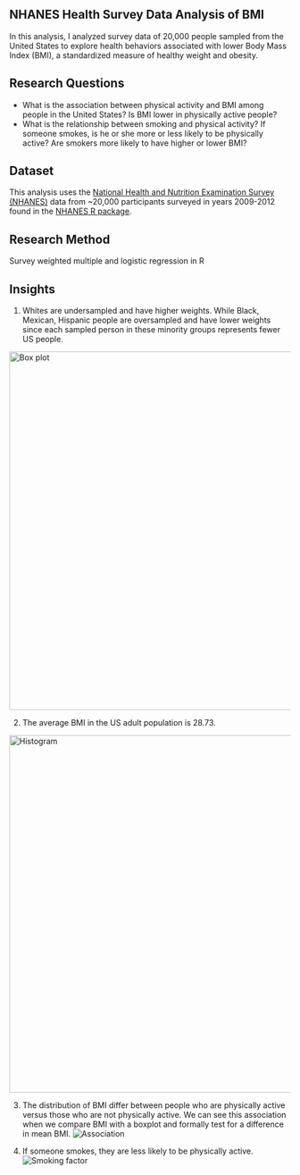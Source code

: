 ## NHANES Health Survey Data Analysis of BMI
In this analysis, I analyzed survey data of 20,000 people sampled from the United States to explore health behaviors associated with lower Body Mass Index (BMI), a standardized measure of healthy weight and obesity.

## Research Questions
- What is the association between physical activity and BMI among people in the United States? Is BMI lower in physically active people?
- What is the relationship between smoking and physical activity? If someone smokes, is he or she more or less likely to be physically active? Are smokers more likely to have higher or lower BMI?

## Dataset
This analysis uses the [National Health and Nutrition Examination Survey](https://www.cdc.gov/nchs/nhanes/index.htm) [(NHANES)](https://www.cdc.gov/nchs/nhanes/index.htm) data from ~20,000 participants surveyed in years 2009-2012 found in the [NHANES R package](https://www.rdocumentation.org/packages/NHANES/versions/2.1.0/topics/NHANES).

## Research Method
Survey weighted multiple and logistic regression in R

## Insights
1. Whites are undersampled and have higher weights. While Black, Mexican, Hispanic people are oversampled and have lower weights since each sampled person in these minority groups represents fewer US people.
<img width="642" alt="Box plot" src="https://user-images.githubusercontent.com/31772140/136316458-c3aa1b5d-94e0-4fb5-8ebb-4454fe8b7905.png">

2. The average BMI in the US adult population is 28.73.
<img width="640" alt="Histogram" src="https://user-images.githubusercontent.com/31772140/136318006-ac1c7a81-41c9-4aa9-8724-d2fa6bedae7b.png">

3. The distribution of BMI differ between people who are physically active versus those who are not physically active. We can see this association when we compare BMI with a boxplot and formally test for a difference in mean BMI.
![Association](https://user-images.githubusercontent.com/31772140/136319115-9a68a44a-e899-4808-91f9-d3c952459705.png)

4. If someone smokes, they are less likely to be physically active.
![Smoking factor](https://user-images.githubusercontent.com/31772140/136319858-306a1ab8-f499-4cd5-90c8-ab4c34b8ecd4.png)

